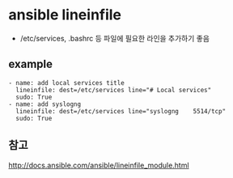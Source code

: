 # ansible lineinfile
* /etc/services, .bashrc 등 파일에 필요한 라인을 추가하기 좋음

## example
```
- name: add local services title
  lineinfile: dest=/etc/services line="# Local services"
  sudo: True
- name: add syslogng
  lineinfile: dest=/etc/services line="syslogng    5514/tcp"
  sudo: True
``````

## 참고
http://docs.ansible.com/ansible/lineinfile_module.html